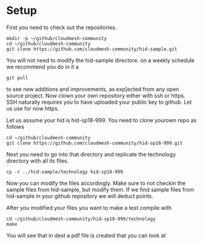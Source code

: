 # Setup

First you need to check out the repositories. 

    mkdir -p ~/github/cloudmesh-community
    cd ~/github/cloudmesh-community
    git clone https://github.com/cloudmesh-community/hid-sample.git

You will not need to modify the hid-sample directore. on a weekly 
schedule we recommend you do in it a 

    git pull

to see new additions and improvements, as exp[ected from any open source project.
Now clown your own repository either with ssh or https. SSH naturally 
requires you to have uploaded your public key to github. Let us use for 
now https. 

Let us assume your hid is hid-sp18-999. You need to clone yourown repo as follows

    cd ~/github/cloudmesh-community
    git clone https://github.com/cloudmesh-community/hid-sp18-999.git
  
Next you need to go into that directory and replicate the technology directory 
with all its files.

    cp -r ../hid-sample/technology hid-sp18-999
  
Now you can modify the files accordingly. Make sure to not checkin the sample 
files from hid-sample, but modify them. If we find sample files from hid-sample 
in your github repository we will deduct points.

After you modified your files you want to make a test compile with

    cd ~/github/cloudmesh-community/hid-sp18-999/technology
    make
    
You will see that in dest a pdf file is created that you can look at
